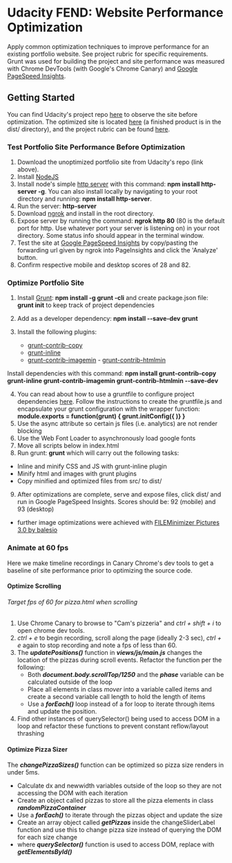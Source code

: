 # Udacity FEND: Website Performance Optimization
Apply common optimization techniques to improve performance for an existing portfolio website. See project rubric for specific requirements. Grunt was used for building the project and site performance was measured with Chrome DevTools (with Google's Chrome Canary) and [Google PageSpeed Insights](https://developers.google.com/speed/pagespeed/insights/). 

## Getting Started
You can find Udacity's project repo [here](https://github.com/udacity/frontend-nanodegree-mobile-portfolio.git) to observe the site before optimization. The optimized site is located [here](https://github.com/ahvar/frontend-nanodegree-WPO.git) (a finished product is in the dist/ directory), and the project rubric can be found [here](https://review.udacity.com/#!/rubrics/16/view).       

### Test Portfolio Site Performance Before Optimization 
1. Download the unoptimized portfolio site from Udacity's repo (link above).
2. Install [NodeJS](https://nodejs.org/en/) 
3. Install node's simple [http server](https://www.npmjs.com/package/http-server) with this command: **npm install http-server -g**.  You can also install locally by navigating to your root directory and running: **npm install http-server**. 
4. Run the server: **http-server**
5. Download [ngrok](https://ngrok.com/) and install in the root directory. 
6. Expose server by running the command: **ngrok http 80** (80 is the default port for http. Use whatever port your server is listening on) in your root directory. Some status info should appear in the terminal window.
7. Test the site at [Google PageSpeed Insights](https://developers.google.com/speed/pagespeed/insights/) by copy/pasting the forwarding url given by ngrok into PageInsights and click the 'Analyze' button.
8. Confirm respective mobile and desktop scores of 28 and 82.

### Optimize Portfolio Site
1. Install [Grunt](http://gruntjs.com/getting-started): **npm install -g grunt -cli** and create package.json file: **grunt init** to keep track of project dependencies
2. Add as a developer dependency: **npm install --save-dev grunt**
3. Install the following plugins: 

     - [grunt-contrib-copy](http://grunt-tasks.com/grunt-contrib-copy/) 
     - [grunt-inline](https://www.npmjs.com/package/grunt-inline) 
     - [grunt-contrib-imagemin](https://www.npmjs.com/package/grunt-contrib-imagemin)      - [grunt-contrib-htmlmin](https://github.com/gruntjs/grunt-contrib-htmlmin)

Install dependencies with this command: **npm install grunt-contrib-copy grunt-inline grunt-contrib-imagemin grunt-contrib-htmlmin --save-dev**

4. You can read about how to use a gruntfile to configure project dependencies [here](http://gruntjs.com/sample-gruntfile). Follow the instructions to create the gruntfile.js and encapsulate your grunt configuration with the wrapper function: **module.exports = function(grunt) {  grunt.initConfig({  )} }**
5.  Use the async attribute so certain js files (i.e. analytics) are not render blocking
6.  Use the Web Font Loader to asynchronously load google fonts
7.  Move all scripts below <body> in index.html
8. Run grunt: **grunt** which will carry out the following tasks: 
  - Inline and minify CSS and JS with grunt-inline plugin
  - Minify html and images with grunt plugins
  - Copy minified and optimized files from src/ to dist/
9. After optimizations are complete, serve and expose files, click dist/ and run in Google PageSpeed Insights. Scores should be: 92 (mobile) and 93 (desktop)
  - further image optimizations were achieved with [FILEMinimizer Pictures 3.0 by balesio](http://www.balesio.com/fileminimizerpictures/eng/index.php)

### Animate at 60 fps
Here we make timeline recordings in Canary Chrome's dev tools to get a baseline of site performance prior to optimizing the source code. 

#### Optimize Scrolling 
###### Target fps of 60 for pizza.html when scrolling 
1. Use Chrome Canary to browse to "Cam's pizzeria" and _ctrl + shift + i_ to open chrome dev tools. 
2. _ctrl + e_ to begin recording, scroll along the page (ideally 2-3 sec), _ctrl + e_ again to stop recording and note a fps of less than 60.
3. The _**updatePositions()**_ function in _**views/js/main.js**_ changes the location of the pizzas during scroll events. Refactor the function per the following:
   - Both _**document.body.scrollTop/1250**_ and the _**phase**_ variable can be calculated outside of the loop
   - Place all elements in class _mover_ into a variable called items and create a second variable call length to hold the length of items
   - Use a _**forEach()**_ loop instead of a for loop to iterate through items and update the position.
4. Find other instances of querySelector() being used to access DOM in a loop and refactor these functions to prevent constant reflow/layout thrashing
#### Optimize Pizza Sizer
The _**changePizzaSizes()**_ function can be optimized so pizza size renders in under 5ms.
  - Calculate dx and newwidth variables outside of the loop so they are not accessing the DOM with each iteration
  - Create an object called pizzas to store all the pizza elements in class _**randomPizzaContainer**_
  - Use a _**forEach()**_ to iterate through the pizzas object and update the size
  - Create an array object called _**getPizzas**_ inside the changeSliderLabel function and use this to change pizza size instead of querying the DOM for each size change
  - where _**querySelector()**_ function is used to access DOM, replace with _**getElementsById()**_



